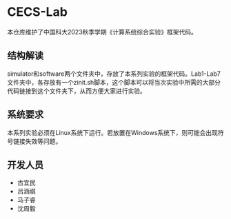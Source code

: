 # CECS-Lab
本仓库维护了中国科大2023秋季学期《计算系统综合实验》框架代码。
## 结构解读
simulator和software两个文件夹中，存放了本系列实验的框架代码。Lab1-Lab7文件夹中，各存放有一个zinit.sh脚本，这个脚本可以将当次实验中所需的大部分代码链接到这个文件夹下，从而方便大家进行实验。
## 系统要求
本系列实验必须在Linux系统下运行。若放置在Windows系统下，则可能会出现符号链接失效等问题。
## 开发人员
* 古宜民
* 吕涵祺
* 马子睿
* 沈周毅
